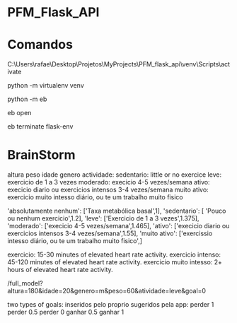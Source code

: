 # PFM_Flask_API


# Comandos 

C:\Users\rafae\Desktop\Projetos\MyProjects\PFM_flask_api\venv\Scripts\activate

python -m virtualenv venv

python -m eb

eb open

eb terminate flask-env

# BrainStorm

altura
peso
idade
genero
actividade:
	sedentario: little or no exercice
	leve: exercicio de 1 a 3 vezes
	moderado: execicio 4-5 vezes/semana
	ativo: execicio diario ou exercicios intensos 3-4 vezes/semana
	muito ativo: exercicio muito intesso diário, ou te um trabalho muito fisico 

'absolutamente nenhum': ['Taxa metabólica basal',1],
      'sedentario': [ 'Pouco ou nenhum exercicio',1.2],
	'leve': ['Exercicio de 1 a 3 vezes',1.375],
	'moderado': ['execicio 4-5 vezes/semana',1.465],
	'ativo': ['execicio diario ou exercicios intensos 3-4 vezes/semana',1.55],
	'muito ativo': ['exercissio intesso diário, ou te um trabalho muito fisico',]

exercicio: 15-30 minutes of elevated heart rate activity.
exercicio intenso: 45-120 minutes of elevated heart rate activity.
exercicio muito intesso: 2+ hours of elevated heart rate activity.

/full_model?altura=180&idade=20&genero=m&peso=60&atividade=leve&goal=0

two types of goals:
	inseridos pelo proprio
	sugeridos pela app:
		perder 1
		perder 0.5
		perder 0
		ganhar 0.5
		ganhar 1
